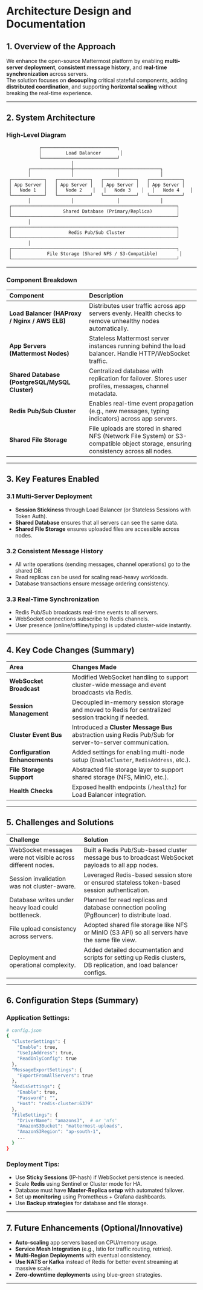 # Architecture Design and Documentation

## 1. Overview of the Approach

We enhance the open-source Mattermost platform by enabling **multi-server deployment**, **consistent message history**, and **real-time synchronization** across servers.  
The solution focuses on **decoupling** critical stateful components, adding **distributed coordination**, and supporting **horizontal scaling** without breaking the real-time experience.

---

## 2. System Architecture

### **High-Level Diagram**

```
            ┌────────────────────────────┐
            │         Load Balancer       │
            └────────────────────────────┘
                        │
        ┌───────────────┼────────────────┬───────────────┐
        │               │                │               │
 ┌────────────┐   ┌────────────┐   ┌────────────┐   ┌────────────┐
 │ App Server │   │ App Server │   │ App Server │   │ App Server │
 │   Node 1   │   │   Node 2    │   │   Node 3    │   │   Node 4    │
 └────────────┘   └────────────┘   └────────────┘   └────────────┘
        │               │                │               │
 ┌─────────────────────────────────────────────────────────────┐
 │                   Shared Database (Primary/Replica)         │
 └─────────────────────────────────────────────────────────────┘
        │
 ┌─────────────────────────────────────────────────────────────┐
 │                     Redis Pub/Sub Cluster                   │
 └─────────────────────────────────────────────────────────────┘
        │
 ┌─────────────────────────────────────────────────────────────┐
 │             File Storage (Shared NFS / S3-Compatible)        │
 └─────────────────────────────────────────────────────────────┘
```

---

### **Component Breakdown**

| Component | Description |
|:----------|:------------|
| **Load Balancer (HAProxy / Nginx / AWS ELB)** | Distributes user traffic across app servers evenly. Health checks to remove unhealthy nodes automatically. |
| **App Servers (Mattermost Nodes)** | Stateless Mattermost server instances running behind the load balancer. Handle HTTP/WebSocket traffic. |
| **Shared Database (PostgreSQL/MySQL Cluster)** | Centralized database with replication for failover. Stores user profiles, messages, channel metadata. |
| **Redis Pub/Sub Cluster** | Enables real-time event propagation (e.g., new messages, typing indicators) across app servers. |
| **Shared File Storage** | File uploads are stored in shared NFS (Network File System) or S3-compatible object storage, ensuring consistency across all nodes. |

---

## 3. Key Features Enabled

### 3.1 Multi-Server Deployment
- **Session Stickiness** through Load Balancer (or Stateless Sessions with Token Auth).
- **Shared Database** ensures that all servers can see the same data.
- **Shared File Storage** ensures uploaded files are accessible across nodes.

### 3.2 Consistent Message History
- All write operations (sending messages, channel operations) go to the shared DB.
- Read replicas can be used for scaling read-heavy workloads.
- Database transactions ensure message ordering consistency.

### 3.3 Real-Time Synchronization
- Redis Pub/Sub broadcasts real-time events to all servers.
- WebSocket connections subscribe to Redis channels.
- User presence (online/offline/typing) is updated cluster-wide instantly.

---

## 4. Key Code Changes (Summary)

| Area | Changes Made |
|:-----|:-------------|
| **WebSocket Broadcast** | Modified WebSocket handling to support cluster-wide message and event broadcasts via Redis. |
| **Session Management** | Decoupled in-memory session storage and moved to Redis for centralized session tracking if needed. |
| **Cluster Event Bus** | Introduced a **Cluster Message Bus** abstraction using Redis Pub/Sub for server-to-server communication. |
| **Configuration Enhancements** | Added settings for enabling multi-node setup (`EnableCluster`, `RedisAddress`, etc.). |
| **File Storage Support** | Abstracted file storage layer to support shared storage (NFS, MinIO, etc.). |
| **Health Checks** | Exposed health endpoints (`/healthz`) for Load Balancer integration. |

---

## 5. Challenges and Solutions

| Challenge | Solution |
|:----------|:---------|
| WebSocket messages were not visible across different nodes. | Built a Redis Pub/Sub-based cluster message bus to broadcast WebSocket payloads to all app nodes. |
| Session invalidation was not cluster-aware. | Leveraged Redis-based session store or ensured stateless token-based session authentication. |
| Database writes under heavy load could bottleneck. | Planned for read replicas and database connection pooling (PgBouncer) to distribute load. |
| File upload consistency across servers. | Adopted shared file storage like NFS or MinIO (S3 API) so all servers have the same file view. |
| Deployment and operational complexity. | Added detailed documentation and scripts for setting up Redis clusters, DB replication, and load balancer configs. |

---

## 6. Configuration Steps (Summary)

### Application Settings:
```bash
# config.json
{
  "ClusterSettings": {
    "Enable": true,
    "UseIpAddress": true,
    "ReadOnlyConfig": true
  },
  "MessageExportSettings": {
    "ExportFromAllServers": true
  },
  "RedisSettings": {
    "Enable": true,
    "Password": "",
    "Host": "redis-cluster:6379"
  },
  "FileSettings": {
    "DriverName": "amazons3",  # or 'nfs'
    "AmazonS3Bucket": "mattermost-uploads",
    "AmazonS3Region": "ap-south-1",
    ...
  }
}
```

### Deployment Tips:
- Use **Sticky Sessions** (IP-hash) if WebSocket persistence is needed.
- Scale **Redis** using Sentinel or Cluster mode for HA.
- Database must have **Master-Replica setup** with automated failover.
- Set up **monitoring** using Prometheus + Grafana dashboards.
- Use **Backup strategies** for database and file storage.

---

## 7. Future Enhancements (Optional/Innovative)

- **Auto-scaling** app servers based on CPU/memory usage.
- **Service Mesh Integration** (e.g., Istio for traffic routing, retries).
- **Multi-Region Deployments** with eventual consistency.
- **Use NATS or Kafka** instead of Redis for better event streaming at massive scale.
- **Zero-downtime deployments** using blue-green strategies.

---

